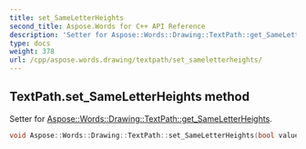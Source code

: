 ```yaml
---
title: set_SameLetterHeights
second_title: Aspose.Words for C++ API Reference
description: 'Setter for Aspose::Words::Drawing::TextPath::get_SameLetterHeights.'
type: docs
weight: 378
url: /cpp/aspose.words.drawing/textpath/set_sameletterheights/
---
```

## TextPath.set_SameLetterHeights method


Setter for [Aspose::Words::Drawing::TextPath::get_SameLetterHeights](../get_sameletterheights/).

```cpp
void Aspose::Words::Drawing::TextPath::set_SameLetterHeights(bool value)
```

